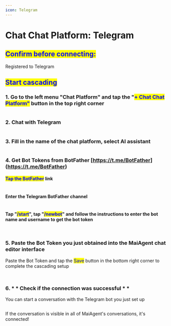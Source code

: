 ```yaml
---
icon: Telegram
---
```


# Chat Chat Platform: Telegram

## <mark style="color:blue;">Confirm before connecting:</mark>

Registered to Telegram

## <mark style="color:blue;">Start cascading</mark>

### 1. Go to the left menu "Chat Platform" and tap the "<mark style="color:blue;">+ Chat Chat Platform"</mark> button in the top right corner

<figure><img src=".gitbook/assets/截圖 2025-05-06 下午2.29.25.png" alt=""><figcaption></figcaption></figure>

### 2. Chat with Telegram

<figure><img src=".gitbook/assets/截圖 2025-05-06 下午2.32.08.png" alt=""><figcaption></figcaption></figure>

### 3. Fill in the name of the chat platform, select AI assistant

<figure><img src=".gitbook/assets/截圖 2025-05-06 下午2.35.01.png" alt=""><figcaption></figcaption></figure>

### 4. Get Bot Tokens from BotFather [https://t.me/BotFather] (https://t.me/BotFather)

#### <mark style="color:blue;">Tap the BotFather</mark> link

<figure><img src=".gitbook/assets/image (1) (1).png" alt=""><figcaption></figcaption></figure>

#### Enter the Telegram BotFather channel

<figure><img src=".gitbook/assets/截圖 2025-05-06 下午2.35.57.png" alt=""><figcaption></figcaption></figure>

#### Tap "<mark style="color:blue;">/start</mark>", tap "<mark style="color:blue;">/newbot</mark>" and follow the instructions to enter the bot name and username to get the bot token

<figure><img src=".gitbook/assets/截圖 2025-05-06 下午2.40.13.png" alt=""><figcaption></figcaption></figure>

<figure><img src=".gitbook/assets/截圖 2025-05-06 下午3.22.23.png" alt=""><figcaption></figcaption></figure>

### 5. Paste the Bot Token you just obtained into the MaiAgent chat editor interface

Paste the Bot Token and tap the <mark style="color:blue;">Save</mark> button in the bottom right corner to complete the cascading setup

<figure><img src=".gitbook/assets/截圖 2025-05-06 下午3.41.08.png" alt=""><figcaption></figcaption></figure>

<figure><img src=".gitbook/assets/截圖 2025-05-06 下午2.49.41.png" alt=""><figcaption></figcaption></figure>

### 6. * * Check if the connection was successful * *

You can start a conversation with the Telegram bot you just set up

<figure><img src=".gitbook/assets/截圖 2025-05-06 下午2.55.48.png" alt=""><figcaption></figcaption></figure>

If the conversation is visible in all of MaiAgent's conversations, it's connected!

<figure><img src=".gitbook/assets/截圖 2025-05-06 下午2.56.30.png" alt=""><figcaption></figcaption></figure>